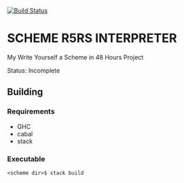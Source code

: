 [![Build Status](https://travis-ci.org/edgarlepe/scheme.svg?branch=master)](https://travis-ci.org/edgarlepe/scheme)

# SCHEME R5RS INTERPRETER

My Write Yourself a Scheme in 48 Hours Project

Status: Incomplete

## Building

### Requirements
  * GHC
  * cabal
  * stack

### Executable
    <scheme dir>$ stack build
